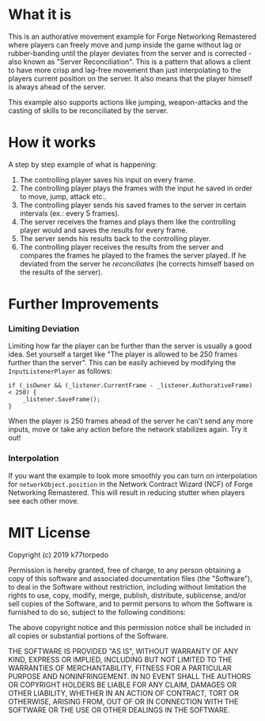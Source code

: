 # What it is
This is an authorative movement example for Forge Networking Remastered where players can freely move and jump inside the game without lag or rubber-banding until the player deviates from the server and is corrected - also known as "Server Reconciliation". This is a pattern that allows a client to have more crisp and lag-free movement than just interpolating to the players current position on the server. It also means that the player himself is always ahead of the server.

This example also supports actions like jumping, weapon-attacks and the casting of skills to be reconciliated by the server.

# How it works
A step by step example of what is happening:
1) The controlling player saves his input on every frame.
2) The controlling player plays the frames with the input he saved in order to move, jump, attack etc..
3) The controlling player sends his saved frames to the server in certain intervals (ex.: every 5 frames).
4) The server receives the frames and plays them like the controlling player would and saves the results for every frame.
5) The server sends his results back to the controlling player.
6) The controlling player receives the results from the server and compares the frames he played to the frames the server played. If he deviated from the server he _reconciliates_ (he corrects himself based on the results of the server).

# Further Improvements
### Limiting Deviation
Limiting how far the player can be further than the server is usually a good idea. Set yourself a target like "The player is allowed to be 250 frames further than the server". This can be easily achieved by modifying the `InputListenerPlayer` as follows:
```
if (_isOwner && (_listener.CurrentFrame - _listener.AuthorativeFrame) < 250) {
    _listener.SaveFrame();
}
```
When the player is 250 frames ahead of the server he can't send any more inputs, move or take any action before the network stabilizes again. Try it out!

### Interpolation
If you want the example to look more smoothly you can turn on interpolation for `networkObject.position` in the Network Contract Wizard (NCF) of Forge Networking Remastered. This will result in reducing stutter when players see each other move.


# MIT License
Copyright (c) 2019 k77torpedo

Permission is hereby granted, free of charge, to any person obtaining a copy
of this software and associated documentation files (the "Software"), to deal
in the Software without restriction, including without limitation the rights
to use, copy, modify, merge, publish, distribute, sublicense, and/or sell
copies of the Software, and to permit persons to whom the Software is
furnished to do so, subject to the following conditions:

The above copyright notice and this permission notice shall be included in all
copies or substantial portions of the Software.

THE SOFTWARE IS PROVIDED "AS IS", WITHOUT WARRANTY OF ANY KIND, EXPRESS OR
IMPLIED, INCLUDING BUT NOT LIMITED TO THE WARRANTIES OF MERCHANTABILITY,
FITNESS FOR A PARTICULAR PURPOSE AND NONINFRINGEMENT. IN NO EVENT SHALL THE
AUTHORS OR COPYRIGHT HOLDERS BE LIABLE FOR ANY CLAIM, DAMAGES OR OTHER
LIABILITY, WHETHER IN AN ACTION OF CONTRACT, TORT OR OTHERWISE, ARISING FROM,
OUT OF OR IN CONNECTION WITH THE SOFTWARE OR THE USE OR OTHER DEALINGS IN THE
SOFTWARE.
